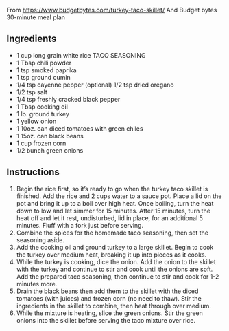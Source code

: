 From https://www.budgetbytes.com/turkey-taco-skillet/
And Budget bytes 30-minute meal plan

## Ingredients

- 1 cup long grain white rice TACO SEASONING 
- 1 Tbsp chili powder  
- 1 tsp smoked paprika  
- 1 tsp ground cumin  
- 1/4 tsp cayenne pepper (optional)  1/2 tsp dried oregano  
- 1/2 tsp salt  
- 1/4 tsp freshly cracked black  pepper  
- 1 Tbsp cooking oil  
- 1 lb. ground turkey  
- 1 yellow onion  
- 1 10oz. can diced tomatoes with  green chiles 
- 1 15oz. can black beans  
- 1 cup frozen corn  
- 1/2 bunch green onions 


## Instructions

1. Begin the rice first, so it’s ready to go when the turkey taco  skillet is finished. Add the rice and 2 cups water to a sauce  pot. Place a lid on the pot and bring it up to a boil over high  heat. Once boiling, turn the heat down to low and let simmer  for 15 minutes. After 15 minutes, turn the heat off and let it  rest, undisturbed, lid in place, for an additional 5 minutes.  Fluff with a fork just before serving.  
2. Combine the spices for the homemade taco seasoning,  then set the seasoning aside. 
3. Add the cooking oil and ground turkey to a large skillet.  Begin to cook the turkey over medium heat, breaking it up  into pieces as it cooks. 
4. While the turkey is cooking, dice the onion. Add the onion  to the skillet with the turkey and continue to stir and cook  until the onions are soft. Add the prepared taco seasoning,  then continue to stir and cook for 1-2 minutes more. 
5. Drain the black beans then add them to the skillet with  the diced tomatoes (with juices) and frozen corn (no need to  thaw). Stir the ingredients in the skillet to combine, then heat  through over medium. 
6. While the mixture is heating, slice the green onions. Stir the  green onions into the skillet before serving the taco mixture  over rice.  
